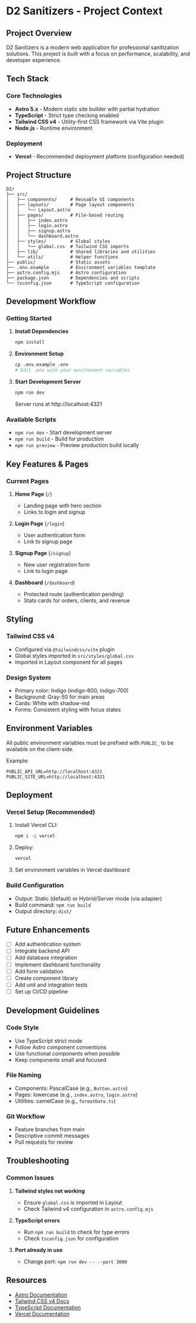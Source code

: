 # D2 Sanitizers - Project Context

## Project Overview
D2 Sanitizers is a modern web application for professional sanitization solutions. This project is built with a focus on performance, scalability, and developer experience.

## Tech Stack

### Core Technologies
- **Astro 5.x** - Modern static site builder with partial hydration
- **TypeScript** - Strict type checking enabled
- **Tailwind CSS v4** - Utility-first CSS framework via Vite plugin
- **Node.js** - Runtime environment

### Deployment
- **Vercel** - Recommended deployment platform (configuration needed)

## Project Structure

```
D2/
├── src/
│   ├── components/     # Reusable UI components
│   ├── layouts/        # Page layout components
│   │   └── Layout.astro
│   ├── pages/          # File-based routing
│   │   ├── index.astro
│   │   ├── login.astro
│   │   ├── signup.astro
│   │   └── dashboard.astro
│   ├── styles/         # Global styles
│   │   └── global.css  # Tailwind CSS imports
│   ├── lib/            # Shared libraries and utilities
│   └── utils/          # Helper functions
├── public/             # Static assets
├── .env.example        # Environment variables template
├── astro.config.mjs    # Astro configuration
├── package.json        # Dependencies and scripts
└── tsconfig.json       # TypeScript configuration
```

## Development Workflow

### Getting Started

1. **Install Dependencies**
   ```bash
   npm install
   ```

2. **Environment Setup**
   ```bash
   cp .env.example .env
   # Edit .env with your environment variables
   ```

3. **Start Development Server**
   ```bash
   npm run dev
   ```
   Server runs at http://localhost:4321

### Available Scripts

- `npm run dev` - Start development server
- `npm run build` - Build for production
- `npm run preview` - Preview production build locally

## Key Features & Pages

### Current Pages

1. **Home Page** (`/`)
   - Landing page with hero section
   - Links to login and signup

2. **Login Page** (`/login`)
   - User authentication form
   - Link to signup page

3. **Signup Page** (`/signup`)
   - New user registration form
   - Link to login page

4. **Dashboard** (`/dashboard`)
   - Protected route (authentication pending)
   - Stats cards for orders, clients, and revenue

## Styling

### Tailwind CSS v4
- Configured via `@tailwindcss/vite` plugin
- Global styles imported in `src/styles/global.css`
- Imported in Layout component for all pages

### Design System
- Primary color: Indigo (indigo-600, indigo-700)
- Background: Gray-50 for main areas
- Cards: White with shadow-md
- Forms: Consistent styling with focus states

## Environment Variables

All public environment variables must be prefixed with `PUBLIC_` to be available on the client-side.

Example:
```env
PUBLIC_API_URL=http://localhost:4321
PUBLIC_SITE_URL=http://localhost:4321
```

## Deployment

### Vercel Setup (Recommended)

1. Install Vercel CLI:
   ```bash
   npm i -g vercel
   ```

2. Deploy:
   ```bash
   vercel
   ```

3. Set environment variables in Vercel dashboard

### Build Configuration
- Output: Static (default) or Hybrid/Server mode (via adapter)
- Build command: `npm run build`
- Output directory: `dist/`

## Future Enhancements

- [ ] Add authentication system
- [ ] Integrate backend API
- [ ] Add database integration
- [ ] Implement dashboard functionality
- [ ] Add form validation
- [ ] Create component library
- [ ] Add unit and integration tests
- [ ] Set up CI/CD pipeline

## Development Guidelines

### Code Style
- Use TypeScript strict mode
- Follow Astro component conventions
- Use functional components when possible
- Keep components small and focused

### File Naming
- Components: PascalCase (e.g., `Button.astro`)
- Pages: lowercase (e.g., `index.astro`, `login.astro`)
- Utilities: camelCase (e.g., `formatDate.ts`)

### Git Workflow
- Feature branches from main
- Descriptive commit messages
- Pull requests for review

## Troubleshooting

### Common Issues

1. **Tailwind styles not working**
   - Ensure `global.css` is imported in Layout
   - Check Tailwind v4 configuration in `astro.config.mjs`

2. **TypeScript errors**
   - Run `npm run build` to check for type errors
   - Check `tsconfig.json` for configuration

3. **Port already in use**
   - Change port: `npm run dev -- --port 3000`

## Resources

- [Astro Documentation](https://docs.astro.build)
- [Tailwind CSS v4 Docs](https://tailwindcss.com/docs)
- [TypeScript Documentation](https://www.typescriptlang.org/docs)
- [Vercel Documentation](https://vercel.com/docs)